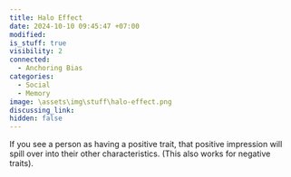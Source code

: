 ```yaml
---
title: Halo Effect
date: 2024-10-10 09:45:47 +07:00
modified: 
is_stuff: true
visibility: 2
connected:
  - Anchoring Bias
categories:
  - Social
  - Memory
image: \assets\img\stuff\halo-effect.png
discussing_link: 
hidden: false
---
```


If you see a person as having a positive trait, that positive impression will spill over into their other characteristics. (This also works for negative traits).